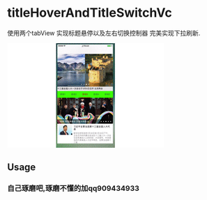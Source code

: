 # titleHoverAndTitleSwitchVc
使用两个tabView 实现标题悬停以及左右切换控制器  完美实现下拉刷新.

![ScreenShot](titleHoverAndTitleSwitchVc.gif)

## Usage
### 自己琢磨吧,琢磨不懂的加qq909434933
